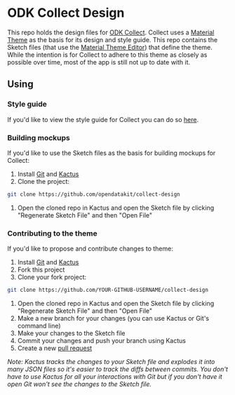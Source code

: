 # ODK Collect Design

This repo holds the design files for [ODK Collect](https://github.com/opendatakit/collect). Collect uses a [Material Theme](https://material.io/design/material-theming/) as the basis for its design and style guide. This repo contains the Sketch files (that use the [Material Theme Editor](https://material.io/tools/theme-editor/)) that define the theme. While the intention is for Collect to adhere to this theme as closely as possible over time, most of the app is still not up to date with it.

## Using

### Style guide

If you'd like to view the style guide for Collect you can do so [here](https://github.com/opendatakit/collet-design/releases/latest/download/collect-styleguide.pdf).

### Building mockups

If you'd like to use the Sketch files as the basis for building mockups for Collect:

1. Install [Git](https://git-scm.com/downloads) and [Kactus](https://kactus.io/)
1. Clone the project:
```bash
git clone https://github.com/opendatakit/collect-design
```
1. Open the cloned repo in Kactus and open the Sketch file by clicking "Regenerate Sketch File" and then "Open File"

### Contributing to the theme

If you'd like to propose and contribute changes to theme:

1. Install [Git](https://git-scm.com/downloads) and [Kactus](https://kactus.io/)
1. Fork this project
1. Clone your fork project:
```bash
git clone https://github.com/YOUR-GITHUB-USERNAME/collect-design
```
1. Open the cloned repo in Kactus and open the Sketch file by clicking "Regenerate Sketch File" and then "Open File"
1. Make a new branch for your changes (you can use Kactus or Git's command line)
1. Make your changes to the Sketch file
1. Commit your changes and push your branch using Kactus
1. Create a new [pull request](https://help.github.com/en/articles/creating-a-pull-request)

*Note: Kactus tracks the changes to your Sketch file and explodes it into many JSON files so it's easier to track the diffs between commits. You don't have to use Kactus for all your interactions with Git but if you don't have it open Git won't see the changes to the Sketch file.*
